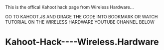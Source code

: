 This is the offical Kahoot hack page from Wireless Hardware... 

GO TO KAHOOT.JS AND DRAGE THE CODE INTO BOOKMARK 
OR WATCH TUTORIAL ON THE WIRELESS HARDWARE YOUTUBE CHANNEL BELOW


# Kahoot-Hack----Wireless.Hardware
